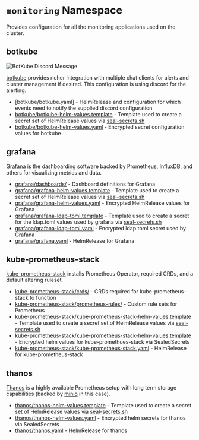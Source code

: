 # `monitoring` Namespace

Provides configuration for all the monitoring applications used on the cluster.

## botkube

![BotKube Discord Message](https://i.imgur.com/UhuC0k9.png)

[botkube](https://www.botkube.io/) provides richer integration with multiple chat clients for alerts and cluster management if desired. This configuration is using discord for the alerting.

* [botkube/botkube.yaml] - HelmRelease and configuration for which events need to notify the supplied discord configuration
* [botkube/botkube-helm-values.template](botkube/botkube-helm-values.template) - Template used to create a secret set of HelmRelease values via [seal-secrets.sh](/setup/seal-secrets.sh)
* [botkube/botkube-helm-values.yaml](botkube/botkube-helm-values.yaml) - Encrypted secret configuration values for botkube

## grafana

[Grafana](https://grafana.com/) is the dashboarding software backed by Prometheus, InfluxDB, and others for visualizing metrics and data.

* [grafana/dashboards/](grafana/dashboards/) - Dashboard definitions for Grafana
* [grafana/grafana-helm-values.template](grafana/grafana-helm-values.template) - Template used to create a secret set of HelmRelease values via [seal-secrets.sh](/setup/seal-secrets.sh)
* [grafana/grafana-helm-values.yaml](grafana/grafana-helm-values.yaml) - Encrypted HelmRelease values for Grafana
* [grafana/grafana-ldap-toml.template](grafana/grafana-ldap-toml.template) - Template used to create a secret for the ldap.toml values used by grafana via [seal-secrets.sh](/setup/seal-secrets.sh)
* [grafana/grafana-ldap-toml.yaml](grafana/grafana-ldap-toml.yaml) - Encrypted ldap.toml secret used by Grafana
* [grafana/grafana.yaml](grafana/grafana.yaml) - HelmRelease for Grafana

## kube-prometheus-stack

[kube-prometheus-stack](https://github.com/prometheus-community/helm-charts/tree/main/charts/kube-prometheus-stack) installs Prometheus Operator, required CRDs, and a default altering ruleset.

* [kube-prometheus-stack/crds/](kube-prometheus-stack/crds/) - CRDs required for kube-prometheus-stack to function
* [kube-prometheus-stack/prometheus-rules/](kube-prometheus-stack/prometheus-rules/) - Custom rule sets for Prometheus
* [kube-prometheus-stack/kube-prometheus-stack-helm-values.template](kube-prometheus-stack/kube-prometheus-stack-helm-values.template) - Template used to create a secret set of HelmRelease values via [seal-secrets.sh](/setup/seal-secrets.sh)
* [kube-prometheus-stack/kube-prometheus-stack-helm-values.template](kube-prometheus-stack/kube-prometheus-stack-helm-values.template) - Encrypted helm values for kube-promethues-stack via SealedSecrets
* [kube-prometheus-stack/kube-prometheus-stack.yaml](kube-prometheus-stack/kube-prometheus-stack.yaml) - HelmRelease for kube-prometheus-stack


## thanos

[Thanos](https://github.com/thanos-io/thanos) is a highly available Prometheus setup with long term storage capabilities (backed by [minio](../default/minio/) in this case).

* [thanos/thanos-helm-values.template](thanos/thanos-helm-values.template) - Template used to create a secret set of HelmRelease values via [seal-secrets.sh](/setup/seal-secrets.sh)
* [thanos/thanos-helm-values.yaml](thanos/thanos-helm-values.yaml) - Encrypted helm secrets for thanos via SealedSecrets
* [thanos/thanos.yaml](thanos/thanos.yaml) - HelmRelease for thanos